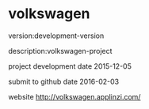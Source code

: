 # volkswagen

version:development-version

description:volkswagen-project

project development date 2015-12-05

submit to github date 2016-02-03

website http://volkswagen.applinzi.com/
